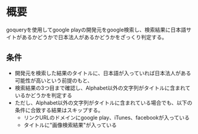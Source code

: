 # 概要
goqueryを使用してgoogle playの開発元をgoogle検索し、検索結果に日本語サイトがあるかどうかで日本法人があるかどうかをざっくり判定する。

## 条件
* 開発元を検索した結果のタイトルに、日本語が入っていれば日本法人がある可能性が高いという前提のもと、
* 検索結果の3つ目まで確認し、Alphabet以外の文字列がタイトルに含まれているかどうかを判定する
* ただし、Alphabet以外の文字列がタイトルに含まれている場合でも、以下の条件に合致する結果はスキップする。
  * リンクURLのドメインにgoogle play、iTunes、facebookが入っている
  * タイトルに"画像検索結果"が入っている

